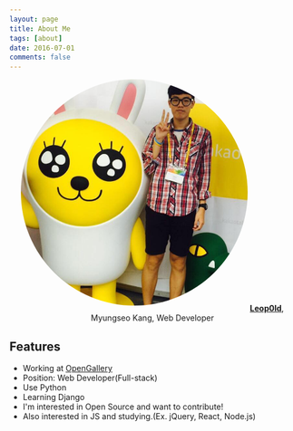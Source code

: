 ```yaml
---
layout: page
title: About Me
tags: [about]
date: 2016-07-01
comments: false
---
```


<center>
    <img src="/assets/img/profile_image.jpg" alt="Profile Image" style="width: 400px; height: 400px; border-radius: 100%; margin-bottom: 10px;"/>
    <a href="http://github.com/Leop0ld"><b>Leop0ld</b></a>, Myungseo Kang, Web Developer
</center>

## Features
* Working at [OpenGallery](http://opengallery.co.kr)
* Position: Web Developer(Full-stack)
* Use Python
* Learning Django
* I'm interested in Open Source and want to contribute!
* Also interested in JS and studying.(Ex. jQuery, React, Node.js)
